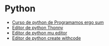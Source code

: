 # Python
* [Curso de python de Programamos ergo sum](https://www.programoergosum.com/cursos-online/raspberry-pi/244-iniciacion-a-python-en-raspberry-pi/introduccion)
* [Editor de python Thonny](https://thonny.org/)
* [Editor de python mu editor](https://codewith.mu/)
* [Editor de python create withcode](https://create.withcode.uk/)
